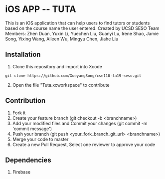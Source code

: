 # **iOS APP -- TUTA**
This is an iOS application that can help users to find tutors or students based on the 
course name the user entered. Created by UCSD SESO Team Members: Zhen Duan, Yuxin Li,
Yuechen Liu, Guanyi Lu, Irene Shao, Jamie Song, Yixing Wang, Aileen Wu, Mingyu Chen,
Jiahe Liu
        
## **Installation**
1. Clone this repository and import into Xcode

` git clone https://github.com/XueyangSong/cse110-fa19-seso.git `

2. Open the file "Tuta.xcworkspace" to contribute

## **Contribution**
1. Fork it
2. Create your feature branch (git checkout -b \<branchname\>)
3. Add your modified files and Commit your changes (git commit -m 'commit message')
4. Push your branch (git push \<your_fork_branch_git_url\> \<branchname\>)
5. Merge your code to master
6. Create a new Pull Request, Select one reviewer to approve your code

## **Dependencies**
1. Firebase
